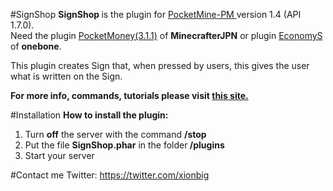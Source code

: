 #SignShop
<b>SignShop </b>is the plugin for <a href="http://www.pocketmine.net/">PocketMine-PM </a>version 1.4 (API 1.7.0).<br>
Need the plugin <a href="https://github.com/MinecrafterJPN/PocketMoney">PocketMoney(3.1.1)</a> of <b>MinecrafterJPN</b> or plugin <a href="https://github.com/onebone/EconomyS">EconomyS</a> of <b>onebone</b>.<br>

This plugin creates Sign that, when pressed by users, this gives the user what is written on the Sign.

<b>For more info, commands, tutorials please visit <a href="xionbig.altervista.org/SignShop">this site.</a></b>

#Installation
<b>How to install the plugin:</b><br>
1. Turn <b>off</b> the server with the command <b>/stop</b><br>
2. Put the file <b>SignShop.phar</b> in the folder<b> /plugins</b><br>
3. Start your server<br>

#Contact me
Twitter: https://twitter.com/xionbig<br>
